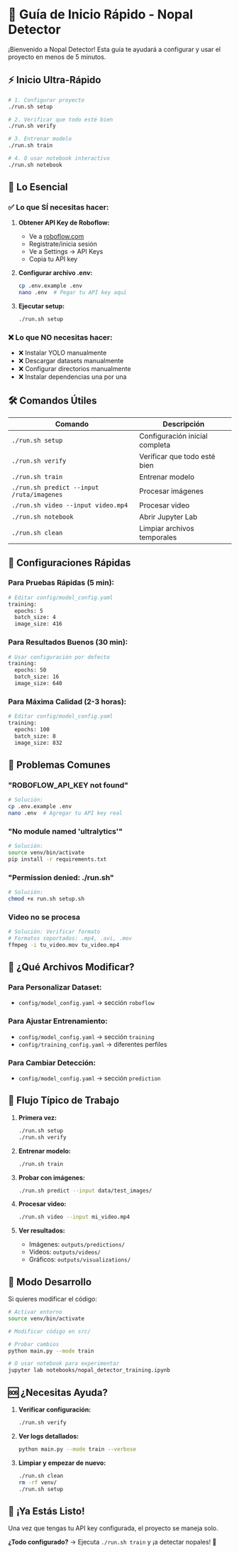 # 🚀 Guía de Inicio Rápido - Nopal Detector

¡Bienvenido a Nopal Detector! Esta guía te ayudará a configurar y usar el proyecto en menos de 5 minutos.

## ⚡ Inicio Ultra-Rápido

```bash
# 1. Configurar proyecto
./run.sh setup

# 2. Verificar que todo esté bien
./run.sh verify

# 3. Entrenar modelo
./run.sh train

# 4. O usar notebook interactivo
./run.sh notebook
```

## 🎯 Lo Esencial

### ✅ Lo que SÍ necesitas hacer:

1. **Obtener API Key de Roboflow:**
   - Ve a [roboflow.com](https://roboflow.com)
   - Registrate/inicia sesión
   - Ve a Settings → API Keys
   - Copia tu API key

2. **Configurar archivo .env:**
   ```bash
   cp .env.example .env
   nano .env  # Pegar tu API key aquí
   ```

3. **Ejecutar setup:**
   ```bash
   ./run.sh setup
   ```

### ❌ Lo que NO necesitas hacer:

- ❌ Instalar YOLO manualmente
- ❌ Descargar datasets manualmente
- ❌ Configurar directorios manualmente
- ❌ Instalar dependencias una por una

## 🛠️ Comandos Útiles

| Comando | Descripción |
|---------|-------------|
| `./run.sh setup` | Configuración inicial completa |
| `./run.sh verify` | Verificar que todo esté bien |
| `./run.sh train` | Entrenar modelo |
| `./run.sh predict --input /ruta/imagenes` | Procesar imágenes |
| `./run.sh video --input video.mp4` | Procesar video |
| `./run.sh notebook` | Abrir Jupyter Lab |
| `./run.sh clean` | Limpiar archivos temporales |

## 🎨 Configuraciones Rápidas

### Para Pruebas Rápidas (5 min):
```bash
# Editar config/model_config.yaml
training:
  epochs: 5
  batch_size: 4
  image_size: 416
```

### Para Resultados Buenos (30 min):
```bash
# Usar configuración por defecto
training:
  epochs: 50
  batch_size: 16
  image_size: 640
```

### Para Máxima Calidad (2-3 horas):
```bash
# Editar config/model_config.yaml
training:
  epochs: 100
  batch_size: 8
  image_size: 832
```

## 🐛 Problemas Comunes

### "ROBOFLOW_API_KEY not found"
```bash
# Solución:
cp .env.example .env
nano .env  # Agregar tu API key real
```

### "No module named 'ultralytics'"
```bash
# Solución:
source venv/bin/activate
pip install -r requirements.txt
```

### "Permission denied: ./run.sh"
```bash
# Solución:
chmod +x run.sh setup.sh
```

### Video no se procesa
```bash
# Solución: Verificar formato
# Formatos soportados: .mp4, .avi, .mov
ffmpeg -i tu_video.mov tu_video.mp4
```

## 📁 ¿Qué Archivos Modificar?

### Para Personalizar Dataset:
- `config/model_config.yaml` → sección `roboflow`

### Para Ajustar Entrenamiento:
- `config/model_config.yaml` → sección `training`
- `config/training_config.yaml` → diferentes perfiles

### Para Cambiar Detección:
- `config/model_config.yaml` → sección `prediction`

## 🎯 Flujo Típico de Trabajo

1. **Primera vez:**
   ```bash
   ./run.sh setup
   ./run.sh verify
   ```

2. **Entrenar modelo:**
   ```bash
   ./run.sh train
   ```

3. **Probar con imágenes:**
   ```bash
   ./run.sh predict --input data/test_images/
   ```

4. **Procesar video:**
   ```bash
   ./run.sh video --input mi_video.mp4
   ```

5. **Ver resultados:**
   - Imágenes: `outputs/predictions/`
   - Videos: `outputs/videos/`
   - Gráficos: `outputs/visualizations/`

## 🔧 Modo Desarrollo

Si quieres modificar el código:

```bash
# Activar entorno
source venv/bin/activate

# Modificar código en src/

# Probar cambios
python main.py --mode train

# O usar notebook para experimentar
jupyter lab notebooks/nopal_detector_training.ipynb
```

## 🆘 ¿Necesitas Ayuda?

1. **Verificar configuración:**
   ```bash
   ./run.sh verify
   ```

2. **Ver logs detallados:**
   ```bash
   python main.py --mode train --verbose
   ```

3. **Limpiar y empezar de nuevo:**
   ```bash
   ./run.sh clean
   rm -rf venv/
   ./run.sh setup
   ```

## 🎉 ¡Ya Estás Listo!

Una vez que tengas tu API key configurada, el proyecto se maneja solo. 

**¿Todo configurado?** → Ejecuta `./run.sh train` y ¡a detectar nopales! 🌵